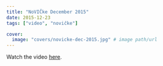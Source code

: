 ```yaml
---
title: "NoVIČke December 2015"
date: 2015-12-23
tags: ["video", "novičke"]

cover:
  image: "covers/novicke-dec-2015.jpg" # image path/url
---
```


Watch the video [here](https://www.youtube.com/watch?v=STClY5UBDpI).
